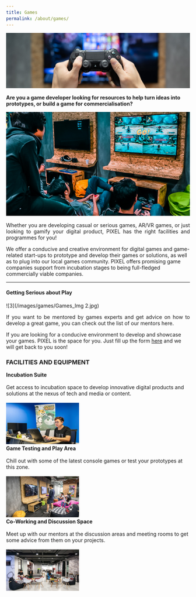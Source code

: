 ```yaml
---
title: Games
permalink: /about/games/
---
```


![1](/images/games/Games_WebBanner_1440x432.jpg)

**Are you a game developer looking for resources to help turn ideas into prototypes, or build a game for commercialisation?**

![2](/images/games/Games-UX_Img1_630-x-355.png)

<p align="justify">Whether you are developing casual or serious games, AR/VR games, or just looking to gamify your digital product, PIXEL has the right facilities and programmes for you! 

We offer a conducive and creative environment for digital games and game-related start-ups to prototype and develop their games or solutions, as well as to plug into our local games community. PIXEL offers promising game companies support from incubation stages to being full-fledged commercially viable companies.</p>

---

#### Getting Serious about Play

![3](/images/games/Games_Img 2.jpg)

<p align="justify">
If you want to be mentored by games experts and get advice on how to develop a great game, you can check out the list of our mentors here.

If you are looking for a conducive environment to develop and showcase your games. PIXEL is the space for you. Just fill up the form <a href="https://forms.cwp.gov.sg/venuerequest/FormNFJO7" target="_blank">here</a> and we will get back to you soon!</p>

<h3>FACILITIES AND EQUIPMENT</h3>

<div class="row">
  <div class="column">
    <div class="header"><b>Incubation Suite</b></div><br>
    <div class="para">Get access to incubation space to develop innovative digital products and solutions at the nexus of tech and media or content.</div><br>
         <img src="/images/facilities/facilities-and-equipment/IMG_8040-suite.jpg" width="200">
  </div>
  <div class="column">
    <div class="header"><b>Game Testing and Play Area</b></div><br>
    <div class="para">Chill out with some of the latest console games or test your prototypes at this zone.</div><br><img src="/images/facilities/facilities-and-equipment/IMG_8057-Playtest-area.jpg" width="200">
  </div>
  <div class="column">
    <div class="header"><b>Co-Working and Discussion Space</b></div><br>
    <div class="para">Meet up with our mentors at the discussion areas and meeting rooms to get some advice from them on your projects.</div><br><img src="/images/facilities/facilities-and-equipment/IMG_8129-discussion-hotdesk (1).jpg" width="200">
    </div>
       </div>
